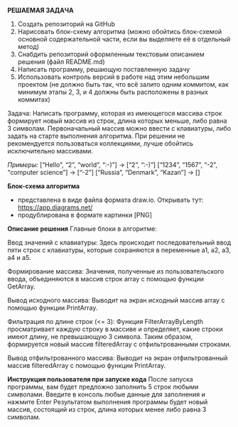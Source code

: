 **РЕШАЕМАЯ ЗАДАЧА**

1. Создать репозиторий на GitHub
2. Нарисовать блок-схему алгоритма (можно обойтись блок-схемой основной содержательной части, если вы выделяете её в отдельный метод)
3. Снабдить репозиторий оформленным текстовым описанием решения (файл README.md)
4. Написать программу, решающую поставленную задачу
5. Использовать контроль версий в работе над этим небольшим проектом (не должно быть так, что всё залито одним коммитом, как минимум этапы 2, 3, и 4 должны быть расположены в разных коммитах)

Задача: Написать программу, которая из имеющегося массива строк формирует новый массив из строк, длина которых меньше, либо равна 3 символам. Первоначальный массив можно ввести с клавиатуры, либо задать на старте выполнения алгоритма. При решении не рекомендуется пользоваться коллекциями, лучше обойтись исключительно массивами.

*Примеры:*
[“Hello”, “2”, “world”, “:-)”] → [“2”, “:-)”]
[“1234”, “1567”, “-2”, “computer science”] → [“-2”]
[“Russia”, “Denmark”, “Kazan”] → []

**Блок-схема алгоритма**
- представлена в виде файла формата draw.io. Открывать тут: https://app.diagrams.net/
- продублирована в формате картинки [PNG]

**Описание решения**
Главные блоки в алгоритме:

Ввод значений с клавиатуры: Здесь происходит последовательный ввод пяти строк с клавиатуры, которые сохраняются в переменные a1, a2, a3, a4 и a5.

Формирование массива: Значения, полученные из пользовательского ввода, объединяются в массив строк array с помощью функции GetArray.

Вывод исходного массива: Выводит на экран исходный массив array с помощью функции PrintArray.

Фильтрация по длине строк (<= 3): Функция FilterArrayByLength просматривает каждую строку в массиве и определяет, какие строки имеют длину, не превышающую 3 символа. Таким образом, формируется новый массив filteredArray с отфильтрованными строками.

Вывод отфильтрованного массива: Выводит на экран отфильтрованный массив filteredArray с помощью функции PrintArray.

**Инструкция пользователя при запуске кода**
После запуска программы, вам будет предложно заполнить 5 строк любыми символами.
Введите в консоль любые данные для заполнения и нажмите Enter
Результатом выполнения программы будет новый массив, состоящий из строк, длина которых менее либо равна 3 символам.
